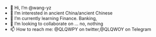 - 👋 Hi, I’m @wang-yz
- 👀 I’m interested in ancient China/ancient Chinese
- 🌱 I’m currently learning Finance. Banking, 
- 💞️ I’m looking to collaborate on ... no, nothing
- 📫 How to reach me:  @QLQWPY on twitter,@QLQWOY on Telegram

<!---
wang-yanzhen/wang-yanzhen is a ✨ special ✨ repository because its `README.md` (this file) appears on your GitHub profile.
You can click the Preview link to take a look at your changes.
--->
